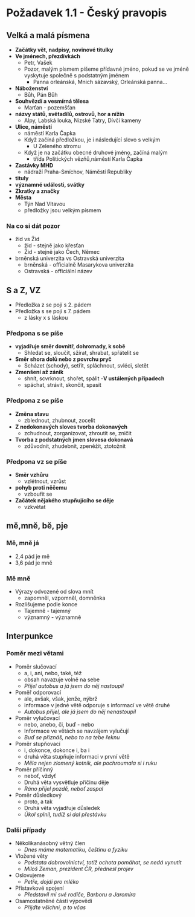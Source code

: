 # Požadavek 1.1 - Český pravopis

## Velká a malá písmena

- **Začátky vět, nadpisy, novinové titulky**
- **Ve jménech, přezdívkách**
  - Petr, Vašek
  - Pozor, malým písmem píšeme přídavné jméno, pokud se ve jméně vyskytuje společně s podstatným jménem
    - Panna orleánská, Mnich sázavský, Orleánská panna...
- **Náboženství**
  - Bůh, Pán Bůh
- **Souhvězdí a vesmírná tělesa**
  - Marťan - pozemšťan
- **názvy států, světadílů, ostrovů, hor a nížin**
  - Alpy, Labská louka, Nízské Tatry, Dívčí kameny
- **Ulice, náměstí**
  - náměstí Karla Čapka
  - Když začíná předložkou, je i následující slovo s velkým
    - U Zeleného stromu
  - Když je na začátku obecné druhové jméno, začíná malým
    - třída Politických vězňů,náměstí Karla Čapka
- **Zastávky MHD**
  - nádraží Praha-Smíchov, Náměstí Republiky
- **tituly**
- **významné události, svátky**
- **Zkratky a značky**
- **Města**
  - Týn Nad Vltavou
  - předložky jsou velkým písmem

### Na co si dát pozor

- žid vs Žid
  - žid - stejně jako křesťan
  - Žid - stejně jako Čech, Němec
- brněnská univerzita vs Ostravská univerzita
  - brněnská - officialně Masarykova univerzita
  - Ostravská - officiální název
## S a Z, VZ
- Předložka z se pojí s 2. pádem
- Předložka s se pojí s 7. pádem
  - z lásky x s láskou
### Předpona s se píše
- **vyjadřuje směr dovnitř, dohromady, k sobě**
  - Shledat se, sloučit, sžírat, shrabat, spřátelit se
- **Směr shora dolů nebo z povrchu pryč**
  - Scházet (schody), setřít, spláchnout, svléci, sletět
- **Zmenšení až zánik**
  - shnít, scvrknout, shořet, spálit
-**V ustálených případech**
  - spáchat, strávit, skončit, spasit
### Předpona z se píše
- **Změna stavu**
  - zblednout, zhubnout, zocelit
- **Z nedokonavých sloves tvorba dokonavých**
  - zchudnout, zorganizovat, zhroutit se, zničit
- **Tvorba z podstatných jmen slovesa dokonavá**
  - zdůvodnit, zhudebnit, zpeněžit, ztotožnit
### Předpona vz se píše
- **Směr vzhůru**
  - vzlétnout, vzrůst
- **pohyb proti něčemu**
  - vzbouřit se
- **Začátek nějakého stupňujícího se děje**
  - vzkvétat
## mě,mně, bě, pje
### Mě, mně já
- 2,4 pád je mě
- 3,6 pád je mně
### Mě mně
- Výrazy odvozené od slova mnít
  - zapomněl, vzpomněl, domněnka
- Rozlišujeme podle konce
  - Tajemně - tajemný
  - významný - významně
## Interpunkce
### Poměr mezi větami
- Poměr slučovací
  - a, i, ani, nebo, také, též
  - obsah navazuje volně na sebe
  - *Přijel autobus a já jsem do něj nastoupil*
- Poměř odporovací
  - ale, avšak, však, jenže, nýbrž
  - informace v jedné větě odporuje s informací ve větě druhé
  - *Autobus přijel, ale já jsem do něj nenastoupil*
- Poměr vylučovací
  - nebo, anebo, či, buď - nebo
  - Informace ve větách se navzájem vylučují
  - *Buď se přiznáš, nebo to na tebe řeknu*
- Poměr stupňovací
  - i, dokonce, dokonce i, ba i
  - druhá věta stupňuje informaci v první větě
  - *Měla nejen zlomený kotník, ale pochroumala si i ruku*
- Poměr příčinný
  - neboť, vždyť
  - Druhá věta vysvětluje příčinu děje
  - *Ráno přijel pozdě, neboť zaspal*
- Poměr důsledkový
  - proto, a tak
  - Druhá věta vyjadřuje důsledek
  - *Úkol splnil, tudíž si dal přestávku*
### Další případy
- Několikanásobný větný člen
  - *Dnes máme matematiku, češtinu a fyziku*
- Vložené věty
  - *Podstata dobrovolnictví, totiž ochota pomáhat, se nedá vynutit*
  - *Miloš Zeman, prezident ČR, přednesl projev*
- Oslovujeme
  - *Petře, dojdi pro mléko*
- Přístavkové spojení
  - *Představil mi své rodiče, Barboru a Jaromíra*
- Osamostatněné části výpovědi
  - *Přijďte všichni, a to včas*